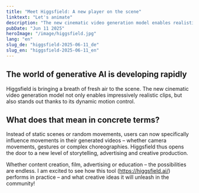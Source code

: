 ```yaml
---
title: "Meet Higgsfield: A new player on the scene"
linktext: "Let's animate"
description: "The new cinematic video generation model enables realistic clips."
pubDate: "Jun 11 2025"
heroImage: "/image/higgsfield.jpg"
lang: "en"
slug_de: "higgsfield-2025-06-11_de"
slug_en: "higgsfield-2025-06-11_en"
---
```



## The world of generative AI is developing rapidly
Higgsfield is bringing a breath of fresh air to the scene. The new cinematic video generation model not only enables impressively realistic clips, but also stands out thanks to its dynamic motion control.

## What does that mean in concrete terms?
Instead of static scenes or random movements, users can now specifically influence movements in their generated videos – whether camera movements, gestures or complex choreographies. Higgsfield thus opens the door to a new level of storytelling, advertising and creative production.

Whether content creation, film, advertising or education – the possibilities are endless.
I am excited to see how this tool (https://higgsfield.ai/) performs in practice – and what creative ideas it will unleash in the community!
